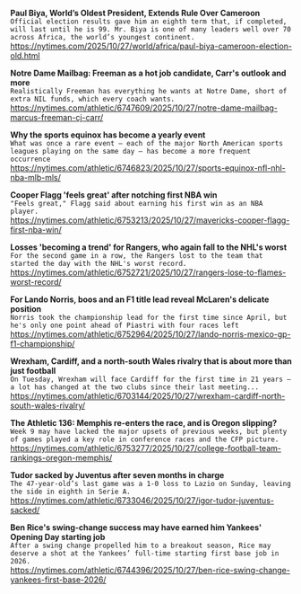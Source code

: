 **Paul Biya, World’s Oldest President, Extends Rule Over Cameroon**\
`Official election results gave him an eighth term that, if completed, will last until he is 99. Mr. Biya is one of many leaders well over 70 across Africa, the world’s youngest continent.`\
https://nytimes.com/2025/10/27/world/africa/paul-biya-cameroon-election-old.html

**Notre Dame Mailbag: Freeman as a hot job candidate, Carr's outlook and more**\
`Realistically Freeman has everything he wants at Notre Dame, short of extra NIL funds, which every coach wants. `\
https://nytimes.com/athletic/6747609/2025/10/27/notre-dame-mailbag-marcus-freeman-cj-carr/

**Why the sports equinox has become a yearly event**\
`What was once a rare event — each of the major North American sports leagues playing on the same day — has become a more frequent occurrence`\
https://nytimes.com/athletic/6746823/2025/10/27/sports-equinox-nfl-nhl-nba-mlb-mls/

**Cooper Flagg 'feels great' after notching first NBA win**\
`"Feels great," Flagg said about earning his first win as an NBA player.`\
https://nytimes.com/athletic/6753213/2025/10/27/mavericks-cooper-flagg-first-nba-win/

**Losses 'becoming a trend' for Rangers, who again fall to the NHL's worst**\
`For the second game in a row, the Rangers lost to the team that started the day with the NHL's worst record.`\
https://nytimes.com/athletic/6752721/2025/10/27/rangers-lose-to-flames-worst-record/

**For Lando Norris, boos and an F1 title lead reveal McLaren's delicate position**\
`Norris took the championship lead for the first time since April, but he's only one point ahead of Piastri with four races left`\
https://nytimes.com/athletic/6752964/2025/10/27/lando-norris-mexico-gp-f1-championship/

**Wrexham, Cardiff, and a north-south Wales rivalry that is about more than just football**\
`On Tuesday, Wrexham will face Cardiff for the first time in 21 years – a lot has changed at the two clubs since their last meeting...`\
https://nytimes.com/athletic/6703144/2025/10/27/wrexham-cardiff-north-south-wales-rivalry/

**The Athletic 136: Memphis re-enters the race, and is Oregon slipping?**\
`Week 9 may have lacked the major upsets of previous weeks, but plenty of games played a key role in conference races and the CFP picture.`\
https://nytimes.com/athletic/6753277/2025/10/27/college-football-team-rankings-oregon-memphis/

**Tudor sacked by Juventus after seven months in charge**\
`The 47-year-old’s last game was a 1-0 loss to Lazio on Sunday, leaving the side in eighth in Serie A.`\
https://nytimes.com/athletic/6733046/2025/10/27/igor-tudor-juventus-sacked/

**Ben Rice's swing-change success may have earned him Yankees' Opening Day starting job**\
`After a swing change propelled him to a breakout season, Rice may deserve a shot at the Yankees’ full-time starting first base job in 2026.`\
https://nytimes.com/athletic/6744396/2025/10/27/ben-rice-swing-change-yankees-first-base-2026/


